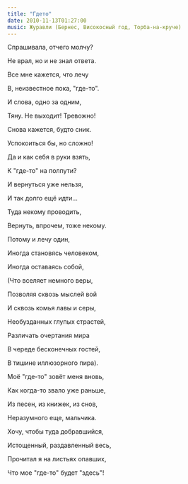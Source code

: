 ```yaml
---
title: "Гдето"
date: 2010-11-13T01:27:00
music: Журавли (Бернес, Високосный год, Торба-на-круче)
---
```


Спрашивала, отчего молчу?

Не врал, но и не знал ответа.

Все мне кажется, что лечу

В, неизвестное пока, "где-то".

И слова, одно за одним,

Тяну. Не выходит! Тревожно!

Снова кажется, будто сник.

Успокоиться бы, но сложно!

Да и как себя в руки взять,

К "где-то" на полпути?

И вернуться уже нельзя,

И так долго ещё идти...

Туда некому проводить,

Вернуть, впрочем, тоже некому.

Потому и лечу один,

Иногда становясь человеком,

Иногда оставаясь собой,

(Что вселяет немного веры,

Позволяя сквозь мыслей вой

И сквозь комья лавы и серы,

Необузданных глупых страстей,

Различать очертания мира

В череде бесконечных гостей,

В тишине иллюзорного пира).

Моё "где-то" зовёт меня вновь,

Как когда-то звало уже раньше,

Из песен, из книжек, из снов,

Неразумного еще, мальчика.



Хочу, чтобы туда добравшийся,

Истощенный, раздавленный весь,

Прочитал я на листьях опавших,

Что мое "где-то" будет "здесь"!
